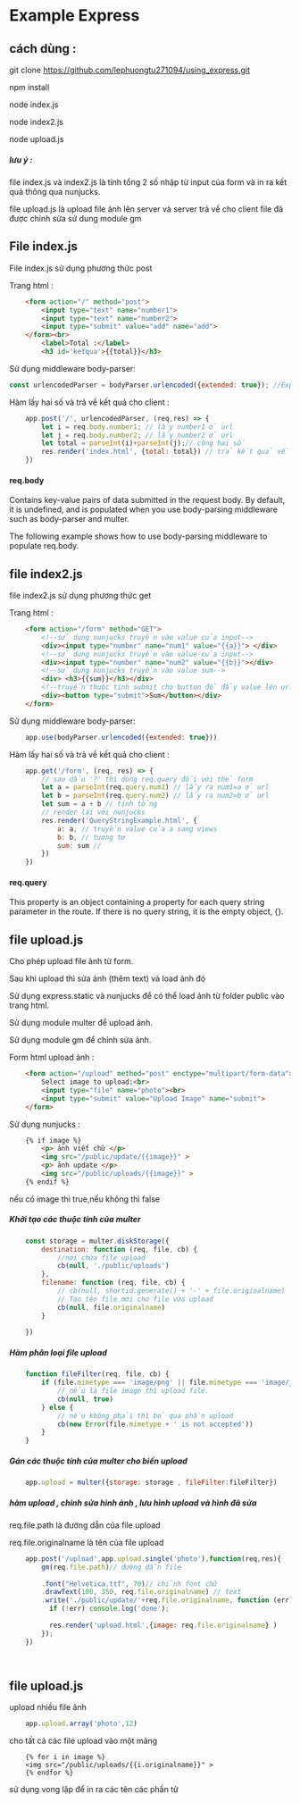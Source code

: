 # Example Express
## cách dùng : 
git clone https://github.com/lephuongtu271094/using_express.git

npm install

node index.js

node index2.js

node upload.js

##### lưu ý : 
file index.js và index2.js là tính tổng 2 số nhập từ input của form và in ra kết quả thông qua nunjucks.

file upload.js là upload file ảnh lên server và server trả về cho client file đã được chỉnh sửa sử dung module gm

## File index.js

File index.js sử dụng phương thức post 

Trang html :
```html
    <form action="/" method="post">
        <input type="text" name="number1">
        <input type="text" name="number2">
        <input type="submit" value="add" name="add"> 
    </form><br>
        <label>Total :</label>
        <h3 id='ketqua'>{{total}}</h3>
```
Sử dụng middleware body-parser:

```javascript
const urlencodedParser = bodyParser.urlencoded({extended: true}); //Express route-specific
```
Hàm lấy hai số và trả về kết quả cho client :
```javascript
    app.post('/', urlencodedParser, (req,res) => {
        let i = req.body.number1; // lấy number1 ở url
        let j = req.body.number2; // lấy number2 ở url
        let total = parseInt(i)+parseInt(j);// cộng hai số
	    res.render('index.html', {total: total}) // trả kết quả về client
    })

```
#### req.body
Contains key-value pairs of data submitted in the request body. By default, it is undefined, and is populated when you use body-parsing middleware such as body-parser and multer.

The following example shows how to use body-parsing middleware to populate req.body.

## file index2.js
file index2.js sử dụng phương thức get

Trang html :
```html
    <form action="/form" method="GET">
        <!--sử dụng nunjucks truyền vào value của input-->
        <div><input type="number" name="num1" value="{{a}}"> </div>
        <!--sử dụng nunjucks truyền vào value của input-->
        <div><input type="number" name="num2" value="{{b}}"></div>
        <!--sử dụng nunjucks truyền vào value sum-->
        <div> <h3>{{sum}}</h3></div>
        <!--truyền thuộc tính submit cho button để đẩy value lên url-->
        <div><button type="submit">Sum</button></div>
    </form>
```
Sử dụng middleware body-parser:

```javascript
    app.use(bodyParser.urlencoded({extended: true}))
```
Hàm lấy hai số và trả về kết quả cho client :
```javascript
    app.get('/form', (req, res) => {
        // sau dấu '?' thì dùng req.query đối với thẻ form
        let a = parseInt(req.query.num1) // lấy ra num1=a ở url
        let b = parseInt(req.query.num2) // lấy ra num2=b ở url
        let sum = a + b // tính tổng
        // render lại với nunjucks
        res.render('QueryStringExample.html', {
            a: a, // truyền value của a sang views
            b: b, // tương tự
            sum: sum //
        })
    })
```
#### req.query
This property is an object containing a property for each query string parameter in the route. If there is no query string, it is the empty object, {}.


## file upload.js

Cho phép upload file ảnh từ form.

Sau khi upload thì sửa ảnh (thêm text) và load ảnh đó

Sử dụng express.static và nunjucks để có thể load ảnh từ folder public vào trang html.

Sử dụng module multer để upload ảnh.

Sử dụng module gm để chỉnh sửa ảnh.

Form html upload ảnh : 
```html
    <form action="/upload" method="post" enctype="multipart/form-data">
        Select image to upload:<br>
        <input type="file" name="photo"><br>
        <input type="submit" value="Upload Image" name="submit">
    </form>
```
Sử dụng nunjucks : 
```html
    {% if image %}
        <p> ảnh viết chữ </p>
        <img src="/public/update/{{image}}" >
        <p> ảnh update </p>
        <img src="/public/uploads/{{image}}" >
    {% endif %}
```
nếu có image thì true,nếu không thì false

##### Khởi tạo các thuộc tính của multer
```javascript
    const storage = multer.diskStorage({
        destination: function (req, file, cb) {
            //nơi chứa file upload
            cb(null, './public/uploads')
        },
        filename: function (req, file, cb) {
            // cb(null, shortid.generate() + '-' + file.originalname)
            // Tạo tên file mới cho file vừa upload
            cb(null, file.originalname)
        }
    
    })
```
##### Hàm phân loại file upload
```javascript
    function fileFilter(req, file, cb) {
        if (file.mimetype === 'image/png' || file.mimetype === 'image/jpg' || file.mimetype === 'image/jpeg') { // nếu là đuôi png,jpg,jpeg
            // nếu là file image thì upload file.
            cb(null, true)
        } else {
            // nếu không phải thì bỏ qua phần upload
            cb(new Error(file.mimetype + ' is not accepted'))
        }
    }
```
##### Gán các thuộc tính của multer cho biến upload
```javascript
    app.upload = multer({storage: storage , fileFilter:fileFilter})
```
##### hàm upload , chỉnh sửa hình ảnh , lưu hình upload và hình đã sửa

req.file.path là đường dẫn của file upload

req.file.originalname là tên của file upload

```javascript
    app.post('/upload',app.upload.single('photo'),function(req,res){
        gm(req.file.path)// đường dẫn file
    
        .font("Helvetica.ttf", 70)// chỉnh font chữ
        .drawText(100, 350, req.file.originalname) // text
        .write('./public/update/'+req.file.originalname, function (err) { // viết ra file mới đã sửa cho vào folder update
          if (!err) console.log('done');
    
          res.render('upload.html',{image: req.file.originalname} )
        });
    })

    
```

## file upload.js
upload nhiều file ảnh
```javascript
    app.upload.array('photo',12)

```
cho tất cả các file upload vào một mảng

```
    {% for i in image %}
    <img src="/public/uploads/{{i.originalname}}" >
    {% endfor %}

```
sử dụng vong lặp để in ra các tên các phần tử